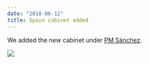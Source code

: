 ```yaml
---
date: "2018-06-12"
title: Spain cabinet added
---
```


We added the new cabinet under [PM Sánchez](http://www.parlgov.org/explore/esp/cabinet/2018-06-02/).

![](/images/parliament-sweden.jpg)
